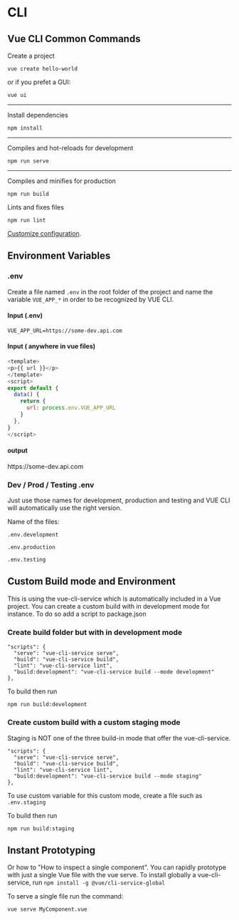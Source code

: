 # CLI

## Vue CLI Common Commands

Create a project

```shell
vue create hello-world
```

or if you prefet a GUI:

```shell
vue ui
```

---

Install dependencies

```shell
npm install
```

---

Compiles and hot-reloads for development

```shell
npm run serve
```

---

Compiles and minifies for production

```shell
npm run build
```

Lints and fixes files

```shell
npm run lint
```

[Customize configuration](https://cli.vuejs.org/config/).

## Environment Variables

### .env

Create a file named `.env` in the root folder of the project and name the variable `VUE_APP_*` in order to be recognized by VUE CLI.

#### Input (.env)

```
VUE_APP_URL=https://some-dev.api.com
```

#### Input ( anywhere in vue files)

```js {2,8}
<template>
<p>{{ url }}</p>
</template>
<script>
export default {
  data() {
    return {
      url: process.env.VUE_APP_URL
    }
  },
}
</script>
```

#### output

<p>https://some-dev.api.com</p>

### Dev / Prod / Testing .env

Just use those names for development, production and testing and VUE CLI will automatically use the right version.

Name of the files:

`.env.development`

`.env.production`

`.env.testing`

## Custom Build mode and Environment

This is using the vue-cli-service which is automatically included in a Vue project.
You can create a custom build with in development mode for instance. To do so add a script to package.json

### Create build folder but with in development mode

```json{5}
"scripts": {
  "serve": "vue-cli-service serve",
  "build": "vue-cli-service build",
  "lint": "vue-cli-service lint",
  "build:development": "vue-cli-service build --mode development"
},
```

To build then run

```shell
npm run build:development
```

### Create custom build with a custom staging mode

Staging is NOT one of the three build-in mode that offer the vue-cli-service.

```json{5}
"scripts": {
  "serve": "vue-cli-service serve",
  "build": "vue-cli-service build",
  "lint": "vue-cli-service lint",
  "build:development": "vue-cli-service build --mode staging"
},
```

To use custom variable for this custom mode, create a file such as `.env.staging`

To build then run

```shell
npm run build:staging
```

## Instant Prototyping

Or how to "How to inspect a single component". You can rapidly prototype with just a single Vue file with the vue serve.
To install globally a vue-cli-service, run `npm install -g @vue/cli-service-global`

To serve a single file run the command:

```Shell
vue serve MyComponent.vue
```

